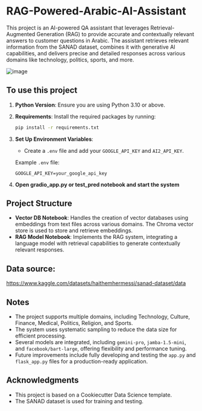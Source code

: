 

# RAG-Powered-Arabic-AI-Assistant

This project is an AI-powered QA assistant that leverages Retrieval-Augmented Generation (RAG) to provide accurate and contextually relevant answers to customer questions in Arabic. The assistant retrieves relevant information from the SANAD dataset, combines it with generative AI capabilities, and delivers precise and detailed responses across various domains like technology, politics, sports, and more.

![image](https://github.com/user-attachments/assets/2a20a628-b5ad-4d1f-8c2f-44ae09cc7568)


## To use this project

1. **Python Version**: Ensure you are using Python 3.10 or above.
2. **Requirements**: Install the required packages by running:
    ```bash
    pip install -r requirements.txt
    ```

2. **Set Up Environment Variables**:
    - Create a `.env` file and add your `GOOGLE_API_KEY` and `AI2_API_KEY`.
    
    Example `.env` file:
    ```env
    GOOGLE_API_KEY=your_google_api_key
    ```
3. **Open gradio_app.py or test_pred notebook and start the system**

## Project Structure

- **Vector DB Notebook**: Handles the creation of vector databases using embeddings from text files across various domains. The Chroma vector store is used to store and retrieve embeddings.
- **RAG Model Notebook**: Implements the RAG system, integrating a language model with retrieval capabilities to generate contextually relevant responses.



## Data source:
https://www.kaggle.com/datasets/haithemhermessi/sanad-dataset/data

## Notes

- The project supports multiple domains, including Technology, Culture, Finance, Medical, Politics, Religion, and Sports.
- The system uses systematic sampling to reduce the data size for efficient processing.
- Several models are integrated, including `gemini-pro`, `jamba-1.5-mini`, and `facebook/bart-large`, offering flexibility and performance tuning.
- Future improvements include fully developing and testing the `app.py` and `flask_app.py` files for a production-ready application.

## Acknowledgments

- This project is based on a Cookiecutter Data Science template.
- The SANAD dataset is used for training and testing.

